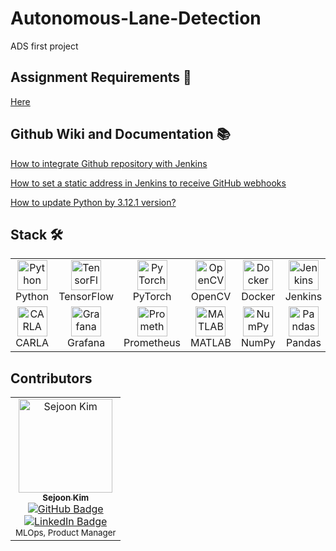 # Autonomous-Lane-Detection
ADS first project 

## Assignment Requirements 📖
[Here](https://github.com/SEA-ME/ADS_Autonomous-Lane-Detection)

## Github Wiki and Documentation 📚
[How to integrate Github repository with Jenkins](https://github.com/SEA-ME-2nd-ADS/Autonomous-Lane-Detection/wiki/How-to-integrate-Githubrepository-with-Jenkins)

[How to set a static address in Jenkins to receive GitHub webhooks](https://github.com/SEA-ME-2nd-ADS/Autonomous-Lane-Detection/wiki/How-to-set-a-static-address-in-Jenkins-to-receive-GitHub-webhooks)


[How to update Python by 3.12.1 version?](https://github.com/SEA-ME-2nd-ADS/Autonomous-Lane-Detection/wiki/How-to-update-python-by-3.12.1-version%3F)

## Stack 🛠️

<table>
  <tr>
    <td align="center" width="140px">
      <a href="https://www.python.org/">
        <img src="https://cdn.jsdelivr.net/gh/devicons/devicon/icons/python/python-original.svg" width="48" height="48" alt="Python" />
      </a>
      <br />Python
    </td>
    <td align="center" width="140px">
      <a href="https://www.tensorflow.org/">
        <img src="https://cdn.jsdelivr.net/gh/devicons/devicon/icons/tensorflow/tensorflow-original.svg" width="48" height="48" alt="TensorFlow" />
      </a>
      <br />TensorFlow
    </td>
    <td align="center" width="140px">
      <a href="https://pytorch.org/">
        <img src="https://cdn.jsdelivr.net/gh/devicons/devicon/icons/pytorch/pytorch-original.svg" width="48" height="48" alt="PyTorch" />
      </a>
      <br />PyTorch
    </td>
    <td align="center" width="140px">
      <a href="https://opencv.org/">
        <img src="https://cdn.jsdelivr.net/gh/devicons/devicon/icons/opencv/opencv-original.svg" width="48" height="48" alt="OpenCV" />
      </a>
      <br />OpenCV
    </td>
    <td align="center" width="140px">
      <a href="https://www.docker.com/">
        <img src="https://cdn.jsdelivr.net/gh/devicons/devicon/icons/docker/docker-original.svg" width="48" height="48" alt="Docker" />
      </a>
      <br />Docker
    </td>
    <td align="center" width="140px">
      <a href="https://www.jenkins.io/">
        <img src="https://cdn.jsdelivr.net/gh/devicons/devicon/icons/jenkins/jenkins-original.svg" width="48" height="48" alt="Jenkins" />
      </a>
      <br />Jenkins
    </td>
    <td align="center" width="140px">
      <a href="https://www.gnu.org/software/bash/">
        <img src="https://cdn.jsdelivr.net/gh/devicons/devicon/icons/bash/bash-original.svg" width="48" height="48" alt="Bash" />
      </a>
      <br />Bash
    </td>
  </tr>
  <tr>
    <td align="center" width="140px">
      <a href="https://carla.org/">
        <img src="https://raw.githubusercontent.com/carla-simulator/carla/master/Docs/img/carla-logo.png" width="48" height="48" alt="CARLA" />
      </a>
      <br />CARLA
    </td>
    <td align="center" width="140px">
      <a href="https://grafana.com/">
        <img src="https://cdn.jsdelivr.net/gh/devicons/devicon/icons/grafana/grafana-original.svg" width="48" height="48" alt="Grafana" />
      </a>
      <br />Grafana
    </td>
    <td align="center" width="140px">
      <a href="https://prometheus.io/">
        <img src="https://cdn.jsdelivr.net/gh/devicons/devicon/icons/prometheus/prometheus-original.svg" width="48" height="48" alt="Prometheus" />
      </a>
      <br />Prometheus
    </td>
    <td align="center" width="140px">
      <a href="https://www.mathworks.com/products/matlab.html">
        <img src="https://upload.wikimedia.org/wikipedia/commons/2/21/Matlab_Logo.png" width="48" height="48" alt="MATLAB" />
      </a>
      <br />MATLAB
    </td>
    <td align="center" width="140px">
      <a href="https://pypi.org/project/numpy/">
        <img src="https://cdn.jsdelivr.net/gh/devicons/devicon/icons/numpy/numpy-original.svg" width="48" height="48" alt="NumPy" />
      </a>
      <br />NumPy
    </td>
    <td align="center" width="140px">
      <a href="https://pandas.pydata.org/">
        <img src="https://cdn.jsdelivr.net/gh/devicons/devicon/icons/pandas/pandas-original.svg" width="48" height="48" alt="Pandas" />
      </a>
      <br />Pandas
    </td>
    <td align="center" width="140px">
      <a href="https://www.linux.org/">
        <img src="https://cdn.jsdelivr.net/gh/devicons/devicon/icons/linux/linux-original.svg" width="48" height="48" alt="Linux" />
      </a>
      <br />Linux
    </td>
  </tr>
</table>


## Contributors 

<table>
  <tr>
    <td align="center">
      <a href="https://github.com/sejoonkimmm">
        <img src="https://github.com/sejoonkimmm.png" width="150px;" alt="Sejoon Kim"/>
        <br />
        <sub><b>Sejoon Kim</b></sub>
      </a>
      <br />
      <a href="https://github.com/sejoonkimmm"><img src="https://img.shields.io/badge/GitHub-sejoonkimmm-blue?logo=github" alt="GitHub Badge" /></a>
      <br />
      <a href="https://www.linkedin.com/in/sejokimde/"><img src="https://img.shields.io/badge/LinkedIn-Sejoon%20Kim-blue?logo=linkedin" alt="LinkedIn Badge" /></a>
      <br />
      <sub>MLOps, Product Manager</sub>
    </td>
  </tr>
</table>
